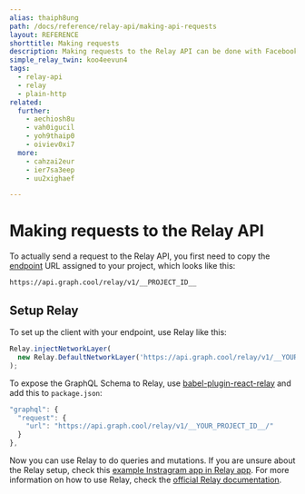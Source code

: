 ```yaml
---
alias: thaiph8ung
path: /docs/reference/relay-api/making-api-requests
layout: REFERENCE
shorttitle: Making requests
description: Making requests to the Relay API can be done with Facebook's GraphQL client Relay or any other GraphQL client such as Apollo, Lokka or plain http.
simple_relay_twin: koo4eevun4
tags:
  - relay-api
  - relay
  - plain-http
related:
  further:
    - aechiosh8u
    - vah0igucil
    - yoh9thaip0
    - oiviev0xi7
  more:
    - cahzai2eur
    - ier7sa3eep
    - uu2xighaef

---
```


# Making requests to the Relay API

To actually send a request to the Relay API, you first need to copy the [endpoint](!alias-uh8shohxie#client-api-endpoints) URL assigned to your project, which looks like this:

`https://api.graph.cool/relay/v1/__PROJECT_ID__`

## Setup Relay

To set up the client with your endpoint, use Relay like this:

```javascript
Relay.injectNetworkLayer(
  new Relay.DefaultNetworkLayer('https://api.graph.cool/relay/v1/__YOUR_PROJECT_ID__')
);
```

To expose the GraphQL Schema to Relay, use [babel-plugin-react-relay](https://github.com/graphcool/babel-plugin-react-relay) and add this to `package.json`:

```javascript
"graphql": {
  "request": {
    "url": "https://api.graph.cool/relay/v1/__YOUR_PROJECT_ID__/"
  }
},
```

Now you can use Relay to do queries and mutations. If you are unsure about the Relay setup, check this [example Instragram app in Relay app](https://github.com/graphcool-examples/react-relay-instagram-example). For more information on how to use Relay, check the [official Relay documentation](https://facebook.github.io/relay/).
